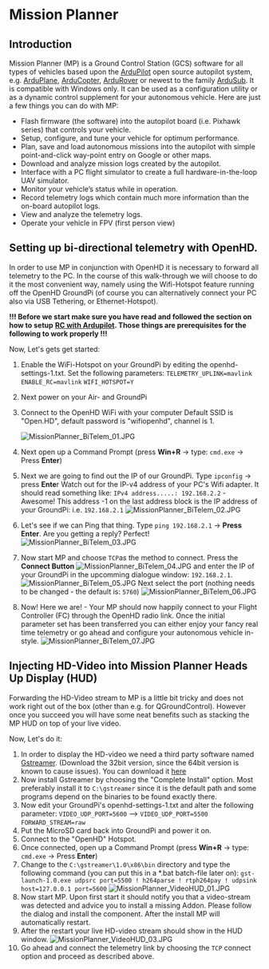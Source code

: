 # Mission Planner

## Introduction

Mission Planner \(MP\) is a Ground Control Station \(GCS\) software for all types of vehicles based upon the [ArduPilot](http://ardupilot.org/) open source autopilot system, e.g. [ArduPlane](http://ardupilot.org/plane/index.html), [ArduCopter](http://ardupilot.org/copter/index.html), [ArduRover](http://ardupilot.org/rover/index.html) or newest to the family [ArduSub](https://www.ardusub.com/). It is compatible with Windows only. It can be used as a configuration utility or as a dynamic control supplement for your autonomous vehicle. Here are just a few things you can do with MP:

* Flash firmware \(the software\) into the autopilot board \(i.e. Pixhawk series\) that controls your vehicle.
* Setup, configure, and tune your vehicle for optimum performance.
* Plan, save and load autonomous missions into the autopilot with simple point-and-click way-point entry on Google or other maps.
* Download and analyze mission logs created by the autopilot.
* Interface with a PC flight simulator to create a full hardware-in-the-loop UAV simulator.
* Monitor your vehicle’s status while in operation.
* Record telemetry logs which contain much more information than the on-board autopilot logs.
* View and analyze the telemetry logs.
* Operate your vehicle in FPV \(first person view\)

## Setting up bi-directional telemetry with OpenHD.

In order to use MP in conjunction with OpenHD it is necessary to forward all telemetry to the PC. In the course of this walk-through we will choose to do it the most convenient way, namely using the Wifi-Hotspot feature running off the OpenHD GroundPi \(of course you can alternatively connect your PC also via USB Tethering, or Ethernet-Hotspot\).

**!!! Before we start make sure you have read and followed the section on how to setup** [**RC with Ardupilot**](https://github.com/HD-Fpv/Open.HD/wiki/RC-~-RC-with-Ardupilot)**. Those things are prerequisites for the following to work properly !!!**

Now, Let's gets get started:

1. Enable the WiFi-Hotspot on your GroundPi by editing the openhd-settings-1.txt. Set the following parameters: `TELEMETRY_UPLINK=mavlink` `ENABLE_RC=mavlink` `WIFI_HOTSPOT=Y`
2. Next power on your Air- and GroundPi
3. Connect to the OpenHD WiFi with your computer Default SSID is "Open.HD", default password is "wifiopenhd", channel is 1.

   ![MissionPlanner\_BiTelem\_01.JPG](https://github.com/HD-Fpv/Open.HD/raw/master/wiki-content/GCS_Mission%20Planner/MissionPlanner_BiTelem_01.JPG)

4. Next open up a Command Prompt \(press **Win+R** -&gt; type: `cmd.exe` -&gt; Press **Enter**\)
5. Next we are going to find out the IP of our GroundPi. Type `ipconfig` -&gt; press **Ente**r Watch out for the IP-v4 address of your PC's Wifi adapter. It should read something like: `IPv4 address.....: 192.168.2.2` - Awesome! This address -1 on the last address block is the IP address of your GroundPi: i.e. `192.168.2.1` ![MissionPlanner\_BiTelem\_02.JPG](https://github.com/HD-Fpv/Open.HD/raw/master/wiki-content/GCS_Mission%20Planner/MissionPlanner_BiTelem_02.JPG)
6. Let's see if we can Ping that thing. Type `ping 192.168.2.1` -&gt; **Press Enter**. Are you getting a reply? Perfect! ![MissionPlanner\_BiTelem\_03.JPG](https://github.com/HD-Fpv/Open.HD/raw/master/wiki-content/GCS_Mission%20Planner/MissionPlanner_BiTelem_03.JPG)
7. Now start MP and choose `TCP`as the method to connect. Press the **Connect Button** ![MissionPlanner\_BiTelem\_04.JPG](https://github.com/HD-Fpv/Open.HD/raw/master/wiki-content/GCS_Mission%20Planner/MissionPlanner_BiTelem_04.JPG) and enter the IP of your GroundPi in the upcomming dialogue window: `192.168.2.1`. ![MissionPlanner\_BiTelem\_05.JPG](https://github.com/HD-Fpv/Open.HD/raw/master/wiki-content/GCS_Mission%20Planner/MissionPlanner_BiTelem_05.JPG) Next select the port \(nothing needs to be changed - the default is: `5760`\) ![MissionPlanner\_BiTelem\_06.JPG](https://github.com/HD-Fpv/Open.HD/raw/master/wiki-content/GCS_Mission%20Planner/MissionPlanner_BiTelem_06.JPG)
8. Now! Here we are! - Your MP should now happily connect to your Flight Controller \(FC\) through the OpenHD radio link. Once the initial parameter set has been transferred you can either enjoy your fancy real time telemetry or go ahead and configure your autonomous vehicle in-style. ![MissionPlanner\_BiTelem\_07.JPG](https://github.com/HD-Fpv/Open.HD/raw/master/wiki-content/GCS_Mission%20Planner/MissionPlanner_BiTelem_07.JPG)

## Injecting HD-Video into Mission Planner Heads Up Display \(HUD\)

Forwarding the HD-Video stream to MP is a little bit tricky and does not work right out of the box \(other than e.g. for QGroundControl\). However once you succeed you will have some neat benefits such as stacking the MP HUD on top of your live video.

Now, Let's do it:

1. In order to display the HD-video we need a third party software named [Gstreamer](https://gstreamer.freedesktop.org/). \(Download the 32bit version, since the 64bit version is known to cause issues\). You can download it [here](https://gstreamer.freedesktop.org/data/pkg/windows/1.9.1/gstreamer-1.0-x86-1.9.1.msi)
2. Now install Gstreamer by choosing the "Complete Install" option. Most preferably install it to `C:\gstreamer` since it is the default path and some programs depend on the binaries to be found exactly there.
3. Now edit your GroundPi's openhd-settings-1.txt and alter the following parameter: `VIDEO_UDP_PORT=5600` --&gt; `VIDEO_UDP_PORT=5500` `FORWARD_STREAM=raw`
4. Put the MicroSD card back into GroundPi and power it on.
5. Connect to the "OpenHD" Hotspot.
6. Once connected, open up a Command Prompt \(press **Win+R** -&gt; type: `cmd.exe` -&gt; Press **Enter**\)
7. Change to the `C:\gstreamer\1.0\x86\bin` directory and type the following command \(you can put this in a \*.bat batch-file later on\): `gst-launch-1.0.exe udpsrc port=5500 ! h264parse ! rtph264pay ! udpsink host=127.0.0.1 port=5600` ![MissionPlanner\_VideoHUD\_01.JPG](https://github.com/HD-Fpv/Open.HD/raw/master/wiki-content/GCS_Mission%20Planner/MissionPlanner_VideoHUD_01.JPG)
8. Now start MP. Upon first start it should notify you that a video-stream was detected and advice you to install a missing Addon. Please follow the dialog and install the component. After the install MP will automatically restart.
9. After the restart your live HD-video stream should show in the HUD window. ![MissionPlanner\_VideoHUD\_03.JPG](https://github.com/HD-Fpv/Open.HD/raw/master/wiki-content/GCS_Mission%20Planner/MissionPlanner_VideoHUD_03.JPG)
10. Go ahead and connect the telemetry link by choosing the `TCP` connect option and proceed as described above.

